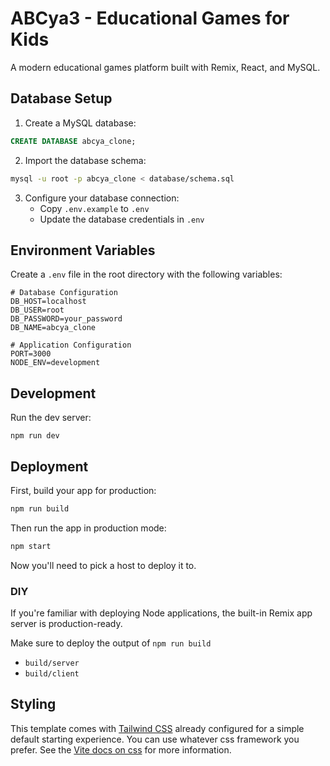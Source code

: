 # ABCya3 - Educational Games for Kids

A modern educational games platform built with Remix, React, and MySQL.

## Database Setup

1. Create a MySQL database:
```sql
CREATE DATABASE abcya_clone;
```

2. Import the database schema:
```bash
mysql -u root -p abcya_clone < database/schema.sql
```

3. Configure your database connection:
   - Copy `.env.example` to `.env`
   - Update the database credentials in `.env`

## Environment Variables

Create a `.env` file in the root directory with the following variables:

```
# Database Configuration
DB_HOST=localhost
DB_USER=root
DB_PASSWORD=your_password
DB_NAME=abcya_clone

# Application Configuration
PORT=3000
NODE_ENV=development
```

## Development

Run the dev server:

```shellscript
npm run dev
```

## Deployment

First, build your app for production:

```sh
npm run build
```

Then run the app in production mode:

```sh
npm start
```

Now you'll need to pick a host to deploy it to.

### DIY

If you're familiar with deploying Node applications, the built-in Remix app server is production-ready.

Make sure to deploy the output of `npm run build`

- `build/server`
- `build/client`

## Styling

This template comes with [Tailwind CSS](https://tailwindcss.com/) already configured for a simple default starting experience. You can use whatever css framework you prefer. See the [Vite docs on css](https://vitejs.dev/guide/features.html#css) for more information.

